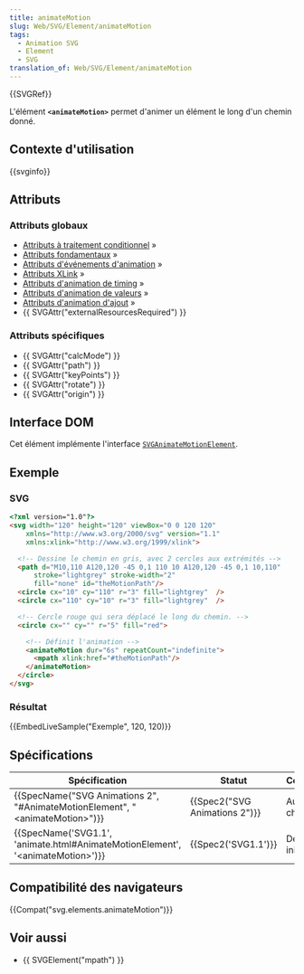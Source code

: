 ```yaml
---
title: animateMotion
slug: Web/SVG/Element/animateMotion
tags:
  - Animation SVG
  - Element
  - SVG
translation_of: Web/SVG/Element/animateMotion
---
```

{{SVGRef}}

L'élément **`<animateMotion>`** permet d'animer un élément le long d'un chemin donné.

## Contexte d'utilisation

{{svginfo}}

## Attributs

### Attributs globaux

- [Attributs à traitement conditionnel](/fr/docs/Web/SVG/Attribute#ConditionalProccessing) »
- [Attributs fondamentaux](/fr/docs/Web/SVG/Attribute#Core) »
- [Attributs d'événements d'animation](/fr/docs/SVG/Attribute#AnimationEvent) »
- [Attributs XLink](/fr/docs/Web/SVG/Attribute#XLink) »
- [Attributs d'animation de timing](/fr/docs/SVG/Attribute#AnimationTiming) »
- [Attributs d'animation de valeurs](/fr/docs/SVG/Attribute#AnimationValue) »
- [Attributs d'animation d'ajout](/fr/docs/SVG/Attribute#AnimationAddition) »
- {{ SVGAttr("externalResourcesRequired") }}

### Attributs spécifiques

- {{ SVGAttr("calcMode") }}
- {{ SVGAttr("path") }}
- {{ SVGAttr("keyPoints") }}
- {{ SVGAttr("rotate") }}
- {{ SVGAttr("origin") }}

## Interface DOM

Cet élément implémente l'interface [`SVGAnimateMotionElement`](/fr/docs/DOM/SVGAnimateMotionElement).

## Exemple

### SVG

```html
<?xml version="1.0"?>
<svg width="120" height="120" viewBox="0 0 120 120"
    xmlns="http://www.w3.org/2000/svg" version="1.1"
    xmlns:xlink="http://www.w3.org/1999/xlink">

  <!-- Dessine le chemin en gris, avec 2 cercles aux extrémités -->
  <path d="M10,110 A120,120 -45 0,1 110 10 A120,120 -45 0,1 10,110"
      stroke="lightgrey" stroke-width="2"
      fill="none" id="theMotionPath"/>
  <circle cx="10" cy="110" r="3" fill="lightgrey"  />
  <circle cx="110" cy="10" r="3" fill="lightgrey"  />

  <!-- Cercle rouge qui sera déplacé le long du chemin. -->
  <circle cx="" cy="" r="5" fill="red">

    <!-- Définit l'animation -->
    <animateMotion dur="6s" repeatCount="indefinite">
      <mpath xlink:href="#theMotionPath"/>
    </animateMotion>
  </circle>
</svg>
```

### Résultat

{{EmbedLiveSample("Exemple", 120, 120)}}

## Spécifications

| Spécification                                                                                                    | Statut                                   | Commentaire         |
| ---------------------------------------------------------------------------------------------------------------- | ---------------------------------------- | ------------------- |
| {{SpecName("SVG Animations 2", "#AnimateMotionElement", "&lt;animateMotion&gt;")}}     | {{Spec2("SVG Animations 2")}} | Aucun changement    |
| {{SpecName('SVG1.1', 'animate.html#AnimateMotionElement', '&lt;animateMotion&gt;')}} | {{Spec2('SVG1.1')}}                 | Définition initiale |

## Compatibilité des navigateurs

{{Compat("svg.elements.animateMotion")}}

## Voir aussi

- {{ SVGElement("mpath") }}
